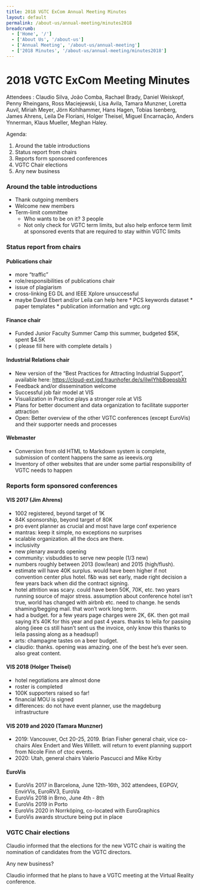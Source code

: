 ```yaml
---
title: 2018 VGTC ExCom Annual Meeting Minutes
layout: default
permalink: /about-us/annual-meeting/minutes2018
breadcrumb:
  - ['Home', '/']
  - ['About Us', '/about-us']
  - ['Annual Meeting', '/about-us/annual-meeting']
  - ['2018 Minutes', '/about-us/annual-meeting/minutes2018']
---
```


# 2018 VGTC ExCom Meeting Minutes

Attendees : Claudio Silva, João Comba, Rachael Brady, Daniel Weiskopf, Penny Rheingans, Ross Maciejewski, Lisa Avila, Tamara Munzner, Loretta Auvil, Miriah Meyer, Jörn Kohlhammer, Hans Hagen, Tobias Isenberg, James Ahrens, Leila De Floriani, Holger Theisel, Miguel Encarnação, Anders Ynnerman, Klaus Mueller, Meghan Haley.

Agenda:
1. Around the table introductions
2. Status report from chairs
3. Reports form sponsored conferences
4. VGTC Chair elections
5. Any new business

### Around the table introductions
- Thank outgoing members
- Welcome new members
- Term-limit committee
   - Who wants to be on it? 3 people
   - Not only check for VGTC term limits, but also help enforce term limit at sponsored events that are required to stay within VGTC limits
    
### Status report from chairs

#### Publications chair
- more “traffic”
- role/responsibilities of publications chair
- issue of plagiarism
- cross-linking EG DL and IEEE Xplore unsuccessful
- maybe David Ebert and/or Leila can help here * PCS keywords dataset * paper templates * publication information and vgtc.org
#### Finance chair
- Funded Junior Faculty Summer Camp this summer, budgeted $5K, spent $4.5K
- ( please fill here with complete details )
    
#### Industrial Relations chair
- New version of the “Best Practices for Attracting Industrial Support”, available here: https://cloud-ext.igd.fraunhofer.de/s/iIwIYhbBqepsbXt
- Feedback and/or dissemination welcome
- Successful job fair model at VIS
- Visualization in Practice plays a stronger role at VIS
- Plans for better document and data organization to facilitate supporter attraction
- Open: Better overview of the other VGTC conferences (except EuroVis) and their supporter needs and processes

#### Webmaster
- Conversion from old HTML to Markdown system is complete, submission of content happens the same as ieeevis.org
- Inventory of other websites that are under some partial responsibility of VGTC needs to happen

### Reports form sponsored conferences

#### VIS 2017 (Jim Ahrens)
- 1002 registered, beyond target of 1K
- 84K sponsorship, beyond target of 80K
- pro event planner as crucial and most have large conf experience
- mantras: keep it simple, no exceptions no surprises
- scalable organization. all the docs are there.
- inclusivity
- new plenary awards opening
- community: visbuddies to serve new people (1/3 new)
- numbers roughly between 2013 (low/lean) and 2015 (high/flush).
- estimate will have 40K surplus. would have been higher if not convention center plus hotel. f&b was set early, made right decision a few years back when did the contract signing.
- hotel attrition was scary. could have been 50K, 70K, etc. two years running source of major stress. assumption about conference hotel isn’t true, world has changed with airbnb etc. need to change. he sends shaming/begging mail. that won’t work long term.
- had a budget. for a few years page charges were 2K, 6K. then got mail saying it’s 40K for this year and past 4 years. thanks to leila for passing along (ieee cs still hasn’t sent us the invoice, only know this thanks to leila passing along as a headsup!)
- arts: champagne tastes on a beer budget.
- claudio: thanks. opening was amazing. one of the best he’s ever seen. also great content.
    
#### VIS 2018 (Holger Theisel)
- hotel negotiations are almost done
- roster is completed
- 100K supporters raised so far!
- financial MOU is signed
- differences: do not have event planner, use the magdeburg infrastructure

#### VIS 2019 and 2020 (Tamara Munzner)
- 2019: Vancouver, Oct 20-25, 2019. Brian Fisher general chair, vice co-chairs Alex Endert and Wes Willett. will return to event planning support from Nicole Finn of ctoc events.
- 2020: Utah, general chairs Valerio Pascucci and Mike Kirby

#### EuroVis
- EuroVis 2017 in Barcelona, June 12th-16th, 302 attendees, EGPGV, EnvirVis, EuroRV3, EuroVa
- EuroVis 2018 in Brno, June 4th - 8th
- EuroVis 2019 in Porto
- EuroVis 2020 in Norrköping, co-located with EuroGraphics
- EuroVis awards structure being put in place
    
### VGTC Chair elections

Claudio informed that the elections for the new VGTC chair is waiting the nomination of candidates from the VGTC directors.

Any new business?

Claudio informed that he plans to have a VGTC meeting at the Virtual Reality conference.
